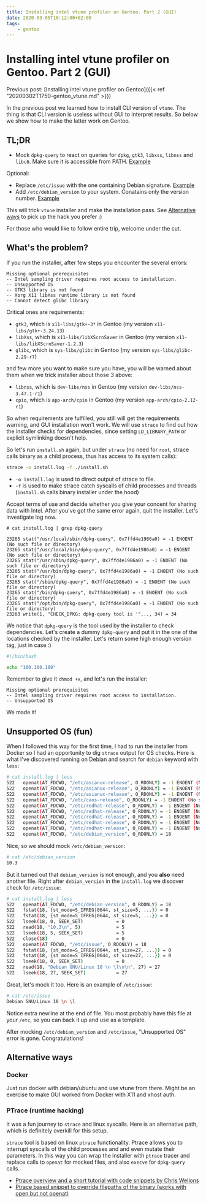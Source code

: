 ```yaml
---
title: Installing intel vtune profiler on Gentoo. Part 2 (GUI)
date: 2020-03-05T10:12:00+02:00
tags:
    - gentoo
---
```

# Installing intel vtune profiler on Gentoo. Part 2 (GUI)

Previous post: [Installing intel vtune profiler on Gentoo]({{< ref "20200302T1750-gentoo_vtune.md" >}})

In the previous post we learned how to install CLI version of `vtune`. The thing is that CLI version is useless without
GUI to interpret results. So below we show how to make the latter work on Gentoo.

## TL;DR

* Mock `dpkg-query` to react on queries for `dpkg`, `gtk3`, `libxss`, `libnss` and `libc6`.
Make sure it is accessible from PATH. [Example](#dpkg-query-mock)

Optional:
* Replace `/etc/issue` with the one containing Debian signature. [Example](#etc-issue)
* Add `/etc/debian_version` to your system. Conatains only the version number. [Example](#debian-version)

This will trick `vtune` installer and make the installation pass. See [Alternative ways](#alternative-ways) to pick up
the hack you prefer :)

For those who would like to follow entire trip, welcome under the cut.

## What's the problem?

If you run the installer, after few steps you encounter the several errors:

```
Missing optional prerequisites
-- Intel sampling driver requires root access to installation.
-- Unsupported OS
-- GTK3 library is not found
-- Xorg X11 libXss runtime library is not found
-- Cannot detect glibc library
```

Critical ones are requirements:

* `gtk3`, which is `x11-libs/gtk+-3*` in Gentoo (my version `x11-libs/gtk+-3.24.13`)
* `libXss`, which is `x11-libs/libXScrnSaver` in Gentoo (my version `x11-libs/libXScrnSaver-1.2.3`)
* `glibc`, which is `sys-libs/glibc` in Gentoo (my version `sys-libs/glibc-2.29-r7`)

and few more you want to make sure you have, you will be warned about them when we trick installer about those 3 above:

* `libnss`, which is `dev-libs/nss` in Gentoo (my version `dev-libs/nss-3.47.1-r1`)
* `cpio`, which is `app-arch/cpio` in Gentoo (my version `app-arch/cpio-2.12-r1`)

So when requirements are fulfilled, you still will get the requirements warning, and GUI installation won't work. We will
use `strace` to find out how the installer checks for dependencies, since setting `LD_LIBRARY_PATH` or explicit symlinking doesn't help.

So let's run `install.sh` again, but under `strace` (no need for `root`, strace calls binary as a child process, thus has access to its system calls):

```bash
strace -o install.log -f ./install.sh
```

* `-o install.log` is used to direct output of strace to file.
* `-f` is used to make strace catch syscalls of child processes and threads (`install.sh` calls binary installer under the hood)

Accept terms of use and decide whether you give your concent for sharing data with Intel. After you've got the same error again, quit
the installer. Let's investigate log now.

```
# cat install.log | grep dpkg-query

23265 stat("/usr/local/sbin/dpkg-query", 0x7ffd4e1986a0) = -1 ENOENT (No such file or directory)
23265 stat("/usr/local/bin/dpkg-query", 0x7ffd4e1986a0) = -1 ENOENT (No such file or directory)
23265 stat("/usr/sbin/dpkg-query", 0x7ffd4e1986a0) = -1 ENOENT (No such file or directory)
23265 stat("/usr/bin/dpkg-query", 0x7ffd4e1986a0) = -1 ENOENT (No such file or directory)
23265 stat("/sbin/dpkg-query", 0x7ffd4e1986a0) = -1 ENOENT (No such file or directory)
23265 stat("/bin/dpkg-query", 0x7ffd4e1986a0) = -1 ENOENT (No such file or directory)
23265 stat("/opt/bin/dpkg-query", 0x7ffd4e1986a0) = -1 ENOENT (No such file or directory)
23263 write(1, "CHECK_DPKG: dpkg-query tool is '"..., 34) = 34
```

We notice that `dpkg-query` is the tool used by the installer to check dependencies. Let's create a dummy `dpkg-query`<a name="dpkg-query-mock" />
and put it in the one of the locations checked by the installer. Let's return some high enough version tag, just in case :)

```bash
#!/bin/bash

echo "100.100.100"
```

Remember to give it `chmod +x`, and let's run the installer:

```
Missing optional prerequisites
-- Intel sampling driver requires root access to installation.
-- Unsupported OS
```

We made it!

## Unsupported OS (fun)

When I followed this way for the first time, I had to run the installer from Docker so I had an opportunity to dig
`strace` output for OS checks. Here is what I've discovered running on Debian and search for `debian` keyword with `less`:

```bash
# cat install.log | less
522   openat(AT_FDCWD, "/etc/asianux-release", O_RDONLY) = -1 ENOENT (No such file or directory)
522   openat(AT_FDCWD, "/etc/asianux-release", O_RDONLY) = -1 ENOENT (No such file or directory)
522   openat(AT_FDCWD, "/etc/asianux-release", O_RDONLY) = -1 ENOENT (No such file or directory)
522   openat(AT_FDCWD, "/etc/caos-release", O_RDONLY) = -1 ENOENT (No such file or directory)
522   openat(AT_FDCWD, "/etc/redhat-release", O_RDONLY) = -1 ENOENT (No such file or directory)
522   openat(AT_FDCWD, "/etc/redhat-release", O_RDONLY) = -1 ENOENT (No such file or directory)
522   openat(AT_FDCWD, "/etc/redhat-release", O_RDONLY) = -1 ENOENT (No such file or directory)
522   openat(AT_FDCWD, "/etc/redhat-release", O_RDONLY) = -1 ENOENT (No such file or directory)
522   openat(AT_FDCWD, "/etc/redhat-release", O_RDONLY) = -1 ENOENT (No such file or directory)
522   openat(AT_FDCWD, "/etc/debian_version", O_RDONLY) = 18
```

Nice, so we should mock `/etc/debian_version`<a name="debian-version" />:

```bash
# cat /etc/debian_version
10.3
```

But it turned out that `debian_version` is not enough, and you **also** need another file. Right after `debian_version`
in the `install.log` we discover check for `/etc/issue`:

```bash
# cat install.log | less
522   openat(AT_FDCWD, "/etc/debian_version", O_RDONLY) = 18
522   fstat(18, {st_mode=S_IFREG|0644, st_size=5, ...}) = 0
522   fstat(18, {st_mode=S_IFREG|0644, st_size=5, ...}) = 0
522   lseek(18, 0, SEEK_SET)            = 0
522   read(18, "10.3\n", 5)             = 5
522   lseek(18, 5, SEEK_SET)            = 5
522   close(18)                         = 0
522   openat(AT_FDCWD, "/etc/issue", O_RDONLY) = 18
522   fstat(18, {st_mode=S_IFREG|0644, st_size=27, ...}) = 0
522   fstat(18, {st_mode=S_IFREG|0644, st_size=27, ...}) = 0
522   lseek(18, 0, SEEK_SET)            = 0
522   read(18, "Debian GNU/Linux 10 \n \l\n\n", 27) = 27
522   lseek(18, 27, SEEK_SET)           = 27
```

Great, let's mock it too. Here is an example of `/etc/issue`<a name="etc-issue" />:

```bash
# cat /etc/issue
Debian GNU/Linux 10 \n \l

```

Notice extra newline at the end of file. You most probably have this file at your `/etc`, so you can back it up and use
as a template.

After mocking `/etc/debian_version` and `/etc/issue`, "Unsupported OS" error is gone. Congratulations!

## Alternative ways<a name="alternative-ways" />

### Docker

Just run docker with debian/ubuntu and use vtune from there. Might be an exercise to make GUI worked from Docker with X11 and xhost auth.

### PTrace (runtime hacking)

It was a fun journey to `strace` and linux syscalls. Here is an alternative path, which is definitely overkill for this setup.

`strace` tool is based on linux `ptrace` functionality. Ptrace allows you to interrupt syscalls of the child processes and
and even mutate their parameters. In this way you can wrap the installer with `ptrace` tracer and replace calls to `openat`
for mocked files, and also `execve` for `dpkg-query` calls.

* [Ptrace overview and a short tutorial with code snippets by Chris Wellons](https://nullprogram.com/blog/2018/06/23/)
* [Ptrace based snippet to override filepaths of the binary (works with open but not openat)](https://github.com/alfonsosanchezbeato/ptrace-redirect)
